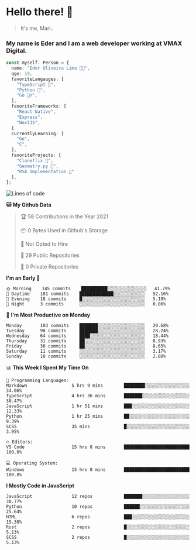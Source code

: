 # Hello there! 👋

> It's me, Mari..

### My name is Eder and I am a web developer working at **VMAX Digital**.

```TypeScript
const myself: Person = {
  name: "Eder Oliveira Lima 👨‍💻",
  age: 19,
  favoriteLangauges: [
    "TypeScript 📘",
    "Python 🐍",
    "Go 🚶‍♂️",
  ],
  favoriteFrameworks: [
    "React Native",
    "Express",
    "NextJS",
  ]
  currentlyLearning: [
    "Go",
    "C",
  ],
  favoriteProjects: [
    "Cloneflix 🎥",
    "Geometry.py 📐",
    "RSA Implementation 🔐"
  ],
};


```

<!--START_SECTION:waka-->
![Lines of code](https://img.shields.io/badge/From%20Hello%20World%20I%27ve%20Written-196960%20lines%20of%20code-blue)

**🐱 My Github Data** 

> 🏆 58 Contributions in the Year 2021
 > 
> 📦 0 Bytes Used in Github's Storage 
 > 
> 🚫 Not Opted to Hire
 > 
> 📜 29 Public Repositories 
 > 
> 🔑 0 Private Repositories  
 > 
**I'm an Early 🐤** 

```text
🌞 Morning    145 commits    ██████████░░░░░░░░░░░░░░░   41.79% 
🌆 Daytime    181 commits    █████████████░░░░░░░░░░░░   52.16% 
🌃 Evening    18 commits     █░░░░░░░░░░░░░░░░░░░░░░░░   5.19% 
🌙 Night      3 commits      ░░░░░░░░░░░░░░░░░░░░░░░░░   0.86%

```
📅 **I'm Most Productive on Monday** 

```text
Monday       103 commits    ███████░░░░░░░░░░░░░░░░░░   29.68% 
Tuesday      98 commits     ███████░░░░░░░░░░░░░░░░░░   28.24% 
Wednesday    64 commits     ████░░░░░░░░░░░░░░░░░░░░░   18.44% 
Thursday     31 commits     ██░░░░░░░░░░░░░░░░░░░░░░░   8.93% 
Friday       30 commits     ██░░░░░░░░░░░░░░░░░░░░░░░   8.65% 
Saturday     11 commits     ░░░░░░░░░░░░░░░░░░░░░░░░░   3.17% 
Sunday       10 commits     ░░░░░░░░░░░░░░░░░░░░░░░░░   2.88%

```


📊 **This Week I Spent My Time On** 

```text
💬 Programming Languages: 
Markdown                 5 hrs 9 mins        ████████░░░░░░░░░░░░░░░░░   34.06% 
TypeScript               4 hrs 36 mins       ███████░░░░░░░░░░░░░░░░░░   30.47% 
JavaScript               1 hr 51 mins        ███░░░░░░░░░░░░░░░░░░░░░░   12.33% 
Python                   1 hr 25 mins        ██░░░░░░░░░░░░░░░░░░░░░░░   9.39% 
SCSS                     35 mins             █░░░░░░░░░░░░░░░░░░░░░░░░   3.95%

🔥 Editors: 
VS Code                  15 hrs 8 mins       █████████████████████████   100.0%

💻 Operating System: 
Windows                  15 hrs 8 mins       █████████████████████████   100.0%

```

**I Mostly Code in JavaScript** 

```text
JavaScript               12 repos            ███████░░░░░░░░░░░░░░░░░░   30.77% 
Python                   10 repos            ██████░░░░░░░░░░░░░░░░░░░   25.64% 
HTML                     6 repos             ███░░░░░░░░░░░░░░░░░░░░░░   15.38% 
Rust                     2 repos             █░░░░░░░░░░░░░░░░░░░░░░░░   5.13% 
SCSS                     2 repos             █░░░░░░░░░░░░░░░░░░░░░░░░   5.13%

```



<!--END_SECTION:waka-->

